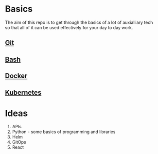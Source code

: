 # Basics

The aim of this repo is to get through the basics of a lot of auxialliary tech so that all of it can be used effectively for your day to day work.

## [Git](git/README.md)

## [Bash](bash/README.md)

## [Docker](docker/README.md)

## [Kubernetes](k8s/README.md)

# Ideas

1. APIs
2. Python - some basics of programming and libraries
3. Helm
4. GitOps
5. React

